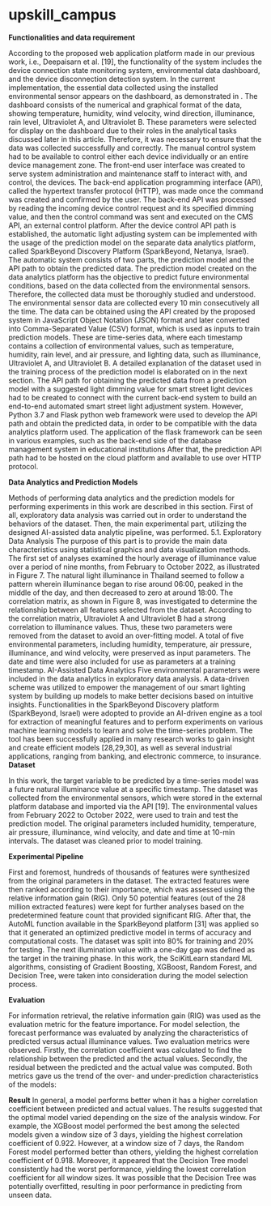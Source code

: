 # upskill_campus
**Functionalities and data requirement**

According to the proposed web application platform made in our previous work, i.e., Deepaisarn et al. [19], the functionality of the system includes the device connection state monitoring system, environmental data dashboard, and the device disconnection detection system. In the current implementation, the essential data collected using the installed environmental sensor appears on the dashboard, as demonstrated in . The dashboard consists of the numerical and graphical format of the data, showing temperature, humidity, wind velocity, wind direction, illuminance, rain level, Ultraviolet A, and Ultraviolet B. These parameters were selected for display on the dashboard due to their roles in the analytical tasks discussed later in this article. Therefore, it was necessary to ensure that the data was collected successfully and correctly.
         The manual control system had to be available to control either each device individually or an entire device management zone. The front-end user interface was created to serve system administration and maintenance staff to interact with, and control, the devices. The back-end application programming interface (API), called the hypertext transfer protocol (HTTP), was made once the command was created and confirmed by the user. The back-end API was processed by reading the incoming device control request and its specified dimming value, and then the control command was sent and executed on the CMS API, an external control platform.
         After the device control API path is established, the automatic light adjusting system can be implemented with the usage of the prediction model on the separate data analytics platform, called SparkBeyond Discovery Platform (SparkBeyond, Netanya, Israel). The automatic system consists of two parts, the prediction model and the API path to obtain the predicted data. The prediction model created on the data analytics platform has the objective to predict future environmental conditions, based on the data collected from the environmental sensors. Therefore, the collected data must be thoroughly studied and understood. The environmental sensor data are collected every 10 min consecutively all the time. The data can be obtained using the API created by the proposed system in JavaScript Object Notation (JSON) format and later converted into Comma-Separated Value (CSV) format, which is used as inputs to train prediction models. These are time-series data, where each timestamp contains a collection of environmental values, such as temperature, humidity, rain level, and air pressure, and lighting data, such as illuminance, Ultraviolet A, and Ultraviolet B. A detailed explanation of the dataset used in the training process of the prediction model is elaborated on in the next section.
The API path for obtaining the predicted data from a prediction model with a suggested light dimming value for smart street light devices had to be created to connect with the current back-end system to build an end-to-end automated smart street light adjustment system. However, Python 3.7 and Flask python web framework  were used to develop the API path and obtain the predicted data, in order to be compatible with the data analytics platform used. The application of the flask framework can be seen in various examples, such as the back-end side of the database management system in educational institutions  After that, the prediction API path had to be hosted on the cloud platform and available to use over HTTP protocol.

**Data Analytics and Prediction Models**

Methods of performing data analytics and the prediction models for performing experiments in this work are described in this section. First of all, exploratory data analysis was carried out in order to understand the behaviors of the dataset. Then, the main experimental part, utilizing the designed AI-assisted data analytic pipeline, was performed.
5.1. Exploratory Data Analysis
The purpose of this part is to provide the main data characteristics using statistical graphics and data visualization methods. The first set of analyses examined the hourly average of illuminance value over a period of nine months, from February to October 2022, as illustrated in Figure 7. The natural light illuminance in Thailand seemed to follow a pattern wherein illuminance began to rise around 06:00, peaked in the middle of the day, and then decreased to zero at around 18:00. The correlation matrix, as shown in Figure 8, was investigated to determine the relationship between all features selected from the dataset. According to the correlation matrix, Ultraviolet A and Ultraviolet B had a strong correlation to illuminance values. Thus, these two parameters were removed from the dataset to avoid an over-fitting model. A total of five environmental parameters, including humidity, temperature, air pressure, illuminance, and wind velocity, were preserved as input parameters. The date and time were also included for use as parameters at a training timestamp.
AI-Assisted Data Analytics
Five environmental parameters were included in the data analytics in exploratory data analysis. A data-driven scheme was utilized to empower the management of our smart lighting system by building up models to make better decisions based on intuitive insights. Functionalities in the SparkBeyond Discovery platform (SparkBeyond, Israel) were adopted to provide an AI-driven engine as a tool for extraction of meaningful features and to perform experiments on various machine learning models to learn and solve the time-series problem. The tool has been successfully applied in many research works to gain insight and create efficient models [28,29,30], as well as several industrial applications, ranging from banking, and electronic commerce, to insurance.
**Dataset**

In this work, the target variable to be predicted by a time-series model was a future natural illuminance value at a specific timestamp. The dataset was collected from the environmental sensors, which were stored in the external platform database and imported via the API [19]. The environmental values from February 2022 to October 2022, were used to train and test the prediction model. The original parameters included humidity, temperature, air pressure, illuminance, wind velocity, and date and time at 10-min intervals. The dataset was cleaned prior to model training.

**Experimental Pipeline**

First and foremost, hundreds of thousands of features were synthesized from the original parameters in the dataset. The extracted features were then ranked according to their importance, which was assessed using the relative information gain (RIG). Only 50 potential features (out of the 28 million extracted features) were kept for further analyses based on the predetermined feature count that provided significant RIG. After that, the AutoML function available in the SparkBeyond platform [31] was applied so that it generated an optimized predictive model in terms of accuracy and computational costs. The dataset was split into 80% for training and 20% for testing. The next illumination value with a one-day gap was defined as the target in the training phase. In this work, the SciKitLearn standard ML algorithms, consisting of Gradient Boosting, XGBoost, Random Forest, and Decision Tree, were taken into consideration during the model selection process.

**Evaluation**

For information retrieval, the relative information gain (RIG) was used as the evaluation metric for the feature importance. For model selection, the forecast performance was evaluated by analyzing the characteristics of predicted versus actual illuminance values. Two evaluation metrics were observed. Firstly, the correlation coefficient was calculated to find the relationship between the predicted and the actual values. Secondly, the residual between the predicted and the actual value was computed. Both metrics gave us the trend of the over- and under-prediction characteristics of the models:

**Result**
In general, a model performs better when it has a higher correlation coefficient between predicted and actual values. The results suggested that the optimal model varied depending on the size of the analysis window. For example, the XGBoost model performed the best among the selected models given a window size of 3 days, yielding the highest correlation coefficient of 0.922. However, at a window size of 7 days, the Random Forest model performed better than others, yielding the highest correlation coefficient of 0.918. Moreover, it appeared that the Decision Tree model consistently had the worst performance, yielding the lowest correlation coefficient for all window sizes. It was possible that the Decision Tree was potentially overfitted, resulting in poor performance in predicting from unseen data.
